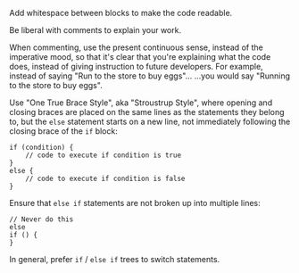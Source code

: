 
Add whitespace between blocks to make the code readable.

Be liberal with comments to explain your work.

When commenting, use the present continuous sense, instead of the imperative mood, so that it's clear that you're explaining what the code does, instead of giving instruction to future developers.
For example, instead of saying "Run to the store to buy eggs"...
...you would say "Running to the store to buy eggs".

Use "One True Brace Style", aka "Stroustrup Style", where opening and closing braces are placed on the same lines as the statements they belong to, but the `else` statement starts on a new line, not immediately following the closing brace of the `if` block:

```
if (condition) {
    // code to execute if condition is true
}
else {
    // code to execute if condition is false
}
```

Ensure that `else if` statements are not broken up into multiple lines:

```
// Never do this
else
if () {
}
```

In general, prefer `if` / `else if` trees to switch statements.

